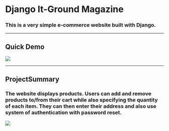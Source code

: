 # Django It-Ground Magazine
### This is a very simple e-commerce website built with Django.

___
## Quick Demo
![](https://github.com/Platonwrld/Django-Shop/blob/main/screens/readygif.gif)
___

## ProjectSummary

### The website displays products. Users can add and remove products to/from their cart while also specifying the quantity of each item. They can then enter their address and also use system of authentication with password reset.

![](https://cdn.searchenginejournal.com/wp-content/uploads/2019/02/6-Reasons-Your-Ecommerce-Site-Needs-a-Blog-Booster-Shot-760x400.png)
